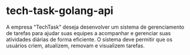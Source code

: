 # tech-task-golang-api
A empresa "TechTask" deseja desenvolver um sistema de gerenciamento de tarefas para ajudar suas equipes a acompanhar e gerenciar suas atividades diárias de forma eficiente. O sistema deve permitir que os usuários criem, atualizem, removam e visualizem tarefas.
